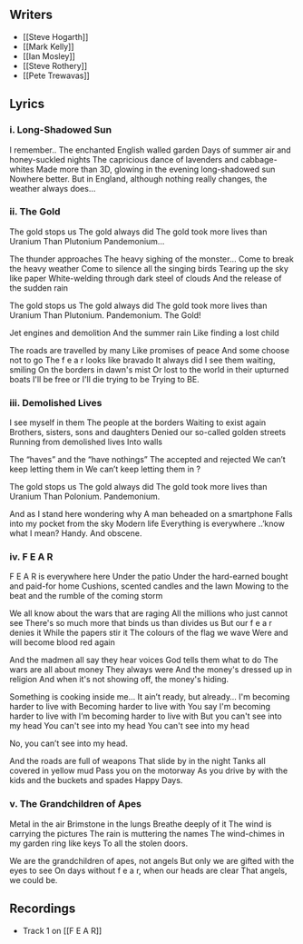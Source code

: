 ## Writers

- [[Steve Hogarth]]
- [[Mark Kelly]]
- [[Ian Mosley]]
- [[Steve Rothery]]
- [[Pete Trewavas]]

## Lyrics

### i. Long-Shadowed Sun

I remember..
The enchanted English walled garden
Days of summer air and honey-suckled nights
The capricious dance of lavenders and cabbage-whites
Made more than 3D, glowing in the evening long-shadowed sun
Nowhere better. But in England, although nothing really changes, the weather always does…

### ii. The Gold

The gold stops us
The gold always did
The gold took more lives than Uranium
Than Plutonium
Pandemonium…

The thunder approaches
The heavy sighing of the monster…
Come to break the heavy weather
Come to silence all the singing birds
Tearing up the sky like paper
White-welding through dark steel of clouds
And the release of the sudden rain

The gold stops us
The gold always did
The gold took more lives than Uranium
Than Plutonium. Pandemonium.
The Gold!

Jet engines and demolition
And the summer rain
Like finding a lost child

The roads are travelled by many
Like promises of peace
And some choose not to go
The f e a r looks like bravado
It always did
I see them waiting, smiling
On the borders in dawn's mist
Or lost to the world in their upturned boats
I'll be free or I'll die trying to be
Trying to BE.

### iii. Demolished Lives

I see myself in them
The people at the borders
Waiting to exist again
Brothers, sisters, sons and daughters
Denied our so-called golden streets
Running from demolished lives
Into walls

The “haves” and the “have nothings”
The accepted and rejected
We can’t keep letting them in
We can’t keep letting them in ?

The gold stops us
The gold always did
The gold took more lives than Uranium
Than Polonium. Pandemonium.

And as I stand here wondering why
A man beheaded on a smartphone
Falls into my pocket from the sky
Modern life
Everything is everywhere ..’know what I mean?
Handy.
And obscene.

### iv. F E A R

F E A R is everywhere here
Under the patio
Under the hard-earned bought and paid-for home
Cushions, scented candles and the lawn
Mowing to the beat and the rumble of the coming storm

We all know about the wars that are raging
All the millions who just cannot see
There's so much more that binds us than divides us
But our f e a r denies it
While the papers stir it
The colours of the flag we wave
Were and will become blood red again

And the madmen all say they hear voices
God tells them what to do
The wars are all about money
They always were
And the money's dressed up in religion
And when it's not showing off, the money's hiding.

Something is cooking inside me...
It ain’t ready, but already…
I'm becoming harder to live with
Becoming harder to live with
You say I'm becoming harder to live with
I’m becoming harder to live with
But you can't see into my head
You can't see into my head
You can't see into my head

No, you can’t see into my head.

And the roads are full of weapons
That slide by in the night
Tanks all covered in yellow mud
Pass you on the motorway
As you drive by with the kids and the buckets and spades
Happy Days.

### v. The Grandchildren of Apes

Metal in the air
Brimstone in the lungs
Breathe deeply of it
The wind is carrying the pictures
The rain is muttering the names
The wind-chimes in my garden ring like keys
To all the stolen doors.

We are the grandchildren of apes, not angels
But only we are gifted with the eyes to see
On days without f e a r, when our heads are clear
That angels, we could be.

## Recordings

<!--query:recordings-->
- Track 1 on [[F E A R]]
<!--/query (0fb6357f)-->
